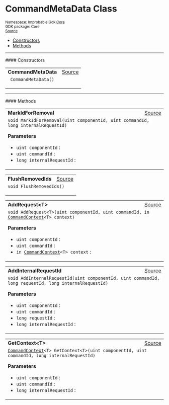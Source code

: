 
# CommandMetaData Class
<sup>
Namespace: Improbable.Gdk.<a href="{{urlRoot}}/api/core-index">Core</a><br/>
GDK package: Core<br/>
<a href="https://www.github.com/spatialos/gdk-for-unity/blob/15bb5eac/workers/unity/Packages/io.improbable.gdk.core/Worker/CommandMetaData.cs/#L23">Source</a>
<style>
a code {
                    padding: 0em 0.25em!important;
}
code {
                    background-color: #ffffff!important;
}
</style>
</sup>
<nav id="pageToc" class="page-toc"><ul><li><a href="#constructors">Constructors</a>
<li><a href="#methods">Methods</a>
</ul></nav>












</p>
<hr style="width:100%; border-top-color:#d8d8d8" />
#### Constructors


</p>




<table width="100%">
    <tr>
        <td style="border-right:none"><a id="commandmetadata"></a><b>CommandMetaData</b></td>
        <td style="border-left:none; text-align:right"><a href="https://www.github.com/spatialos/gdk-for-unity/blob/15bb5eac/workers/unity/Packages/io.improbable.gdk.core/Worker/CommandMetaData.cs/#L35">Source</a></td>
    </tr>
    <tr>
        <td colspan="2">
<code> CommandMetaData()</code></p>






</td>
    </tr>
</table>




</p>
<hr style="width:100%; border-top-color:#d8d8d8" />
#### Methods


</p>




<table width="100%">
    <tr>
        <td style="border-right:none"><a id="markidforremoval-uint-uint-long"></a><b>MarkIdForRemoval</b></td>
        <td style="border-left:none; text-align:right"><a href="https://www.github.com/spatialos/gdk-for-unity/blob/15bb5eac/workers/unity/Packages/io.improbable.gdk.core/Worker/CommandMetaData.cs/#L57">Source</a></td>
    </tr>
    <tr>
        <td colspan="2">
<code>void MarkIdForRemoval(uint componentId, uint commandId, long internalRequestId)</code></p>



</p>

<b>Parameters</b>

<ul>
<li><code>uint componentId</code> : </li>
<li><code>uint commandId</code> : </li>
<li><code>long internalRequestId</code> : </li>
</ul>





</td>
    </tr>
</table>


<table width="100%">
    <tr>
        <td style="border-right:none"><a id="flushremovedids"></a><b>FlushRemovedIds</b></td>
        <td style="border-left:none; text-align:right"><a href="https://www.github.com/spatialos/gdk-for-unity/blob/15bb5eac/workers/unity/Packages/io.improbable.gdk.core/Worker/CommandMetaData.cs/#L62">Source</a></td>
    </tr>
    <tr>
        <td colspan="2">
<code>void FlushRemovedIds()</code></p>






</td>
    </tr>
</table>


<table width="100%">
    <tr>
        <td style="border-right:none"><a id="addrequest-t-uint-uint-in-commandcontext-t"></a><b>AddRequest&lt;T&gt;</b></td>
        <td style="border-left:none; text-align:right"><a href="https://www.github.com/spatialos/gdk-for-unity/blob/15bb5eac/workers/unity/Packages/io.improbable.gdk.core/Worker/CommandMetaData.cs/#L74">Source</a></td>
    </tr>
    <tr>
        <td colspan="2">
<code>void AddRequest&lt;T&gt;(uint componentId, uint commandId, in <a href="{{urlRoot}}/api/core/command-context">CommandContext</a>&lt;T&gt; context)</code></p>



</p>

<b>Parameters</b>

<ul>
<li><code>uint componentId</code> : </li>
<li><code>uint commandId</code> : </li>
<li><code>in <a href="{{urlRoot}}/api/core/command-context">CommandContext</a>&lt;T&gt; context</code> : </li>
</ul>





</td>
    </tr>
</table>


<table width="100%">
    <tr>
        <td style="border-right:none"><a id="addinternalrequestid-uint-uint-long-long"></a><b>AddInternalRequestId</b></td>
        <td style="border-left:none; text-align:right"><a href="https://www.github.com/spatialos/gdk-for-unity/blob/15bb5eac/workers/unity/Packages/io.improbable.gdk.core/Worker/CommandMetaData.cs/#L80">Source</a></td>
    </tr>
    <tr>
        <td colspan="2">
<code>void AddInternalRequestId(uint componentId, uint commandId, long requestId, long internalRequestId)</code></p>



</p>

<b>Parameters</b>

<ul>
<li><code>uint componentId</code> : </li>
<li><code>uint commandId</code> : </li>
<li><code>long requestId</code> : </li>
<li><code>long internalRequestId</code> : </li>
</ul>





</td>
    </tr>
</table>


<table width="100%">
    <tr>
        <td style="border-right:none"><a id="getcontext-t-uint-uint-long"></a><b>GetContext&lt;T&gt;</b></td>
        <td style="border-left:none; text-align:right"><a href="https://www.github.com/spatialos/gdk-for-unity/blob/15bb5eac/workers/unity/Packages/io.improbable.gdk.core/Worker/CommandMetaData.cs/#L87">Source</a></td>
    </tr>
    <tr>
        <td colspan="2">
<code><a href="{{urlRoot}}/api/core/command-context">CommandContext</a>&lt;T&gt; GetContext&lt;T&gt;(uint componentId, uint commandId, long internalRequestId)</code></p>



</p>

<b>Parameters</b>

<ul>
<li><code>uint componentId</code> : </li>
<li><code>uint commandId</code> : </li>
<li><code>long internalRequestId</code> : </li>
</ul>





</td>
    </tr>
</table>





